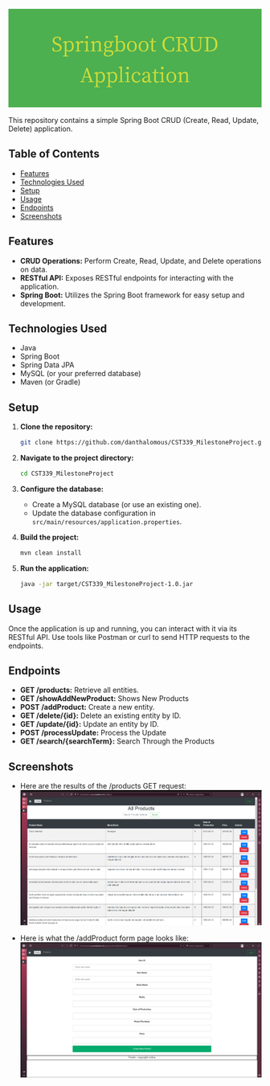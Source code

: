 ![Springboot CRUDApplication](Springboot_CRUD_Application.png)

This repository contains a simple Spring Boot CRUD (Create, Read, Update, Delete) application.

## Table of Contents

- [Features](#features)
- [Technologies Used](#technologies-used)
- [Setup](#setup)
- [Usage](#usage)
- [Endpoints](#endpoints)
- [Screenshots](#screenshots)

## Features

- **CRUD Operations:** Perform Create, Read, Update, and Delete operations on data.
- **RESTful API:** Exposes RESTful endpoints for interacting with the application.
- **Spring Boot:** Utilizes the Spring Boot framework for easy setup and development.

## Technologies Used

- Java
- Spring Boot
- Spring Data JPA
- MySQL (or your preferred database)
- Maven (or Gradle)

## Setup

1. **Clone the repository:**

    ```bash
    git clone https://github.com/danthalomous/CST339_MilestoneProject.git
    ```

2. **Navigate to the project directory:**

    ```bash
    cd CST339_MilestoneProject
    ```

3. **Configure the database:**

    - Create a MySQL database (or use an existing one).
    - Update the database configuration in `src/main/resources/application.properties`.

4. **Build the project:**

    ```bash
    mvn clean install
    ```

5. **Run the application:**

    ```bash
    java -jar target/CST339_MilestoneProject-1.0.jar
    ```

## Usage

Once the application is up and running, you can interact with it via its RESTful API. Use tools like Postman or curl to send HTTP requests to the endpoints.

## Endpoints

- **GET /products:** Retrieve all entities.
- **GET /showAddNewProduct:** Shows New Products
- **POST /addProduct:** Create a new entity.
- **GET /delete/{id}:** Delete an existing entity by ID.
- **GET /update/{id}:** Update an entity by ID.
- **POST /processUpdate:** Process the Update
- **GET /search/{searchTerm}:** Search Through the Products

## Screenshots
- Here are the results of the /products GET request:
  ![Products Page](Untitled1.png)

- Here is what the /addProduct form page looks like:
  ![New Product Page](Untitled.png)
